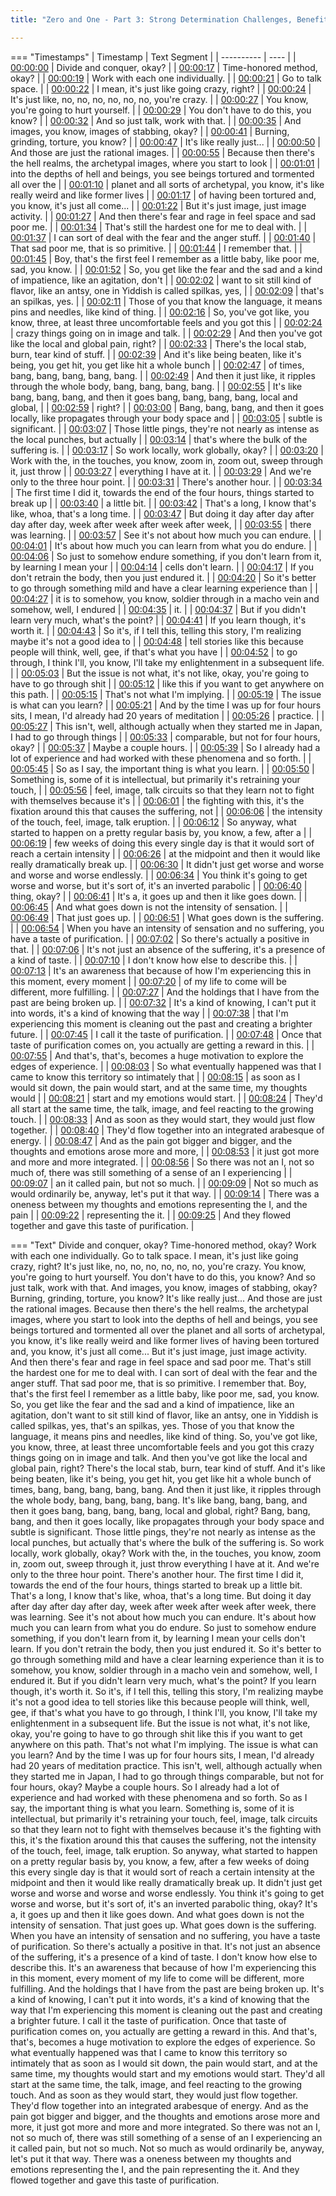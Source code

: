 ```yaml
---
title: "Zero and One - Part 3: Strong Determination Challenges, Benefits, and Tasting Purification ~ Shinzen"

---
```

=== "Timestamps"
    | Timestamp | Text Segment |
    | ---------- | ----  |
    | [00:00:00](https://www.youtube.com/watch?v=kO-PvZWM1f0&t=0) |  Divide and conquer, okay? |
    | [00:00:17](https://www.youtube.com/watch?v=kO-PvZWM1f0&t=17) |  Time-honored method, okay? |
    | [00:00:19](https://www.youtube.com/watch?v=kO-PvZWM1f0&t=19) |  Work with each one individually. |
    | [00:00:21](https://www.youtube.com/watch?v=kO-PvZWM1f0&t=21) |  Go to talk space. |
    | [00:00:22](https://www.youtube.com/watch?v=kO-PvZWM1f0&t=22) |  I mean, it's just like going crazy, right? |
    | [00:00:24](https://www.youtube.com/watch?v=kO-PvZWM1f0&t=24) |  It's just like, no, no, no, no, no, no, you're crazy. |
    | [00:00:27](https://www.youtube.com/watch?v=kO-PvZWM1f0&t=27) |  You know, you're going to hurt yourself. |
    | [00:00:29](https://www.youtube.com/watch?v=kO-PvZWM1f0&t=29) |  You don't have to do this, you know? |
    | [00:00:32](https://www.youtube.com/watch?v=kO-PvZWM1f0&t=32) |  And so just talk, work with that. |
    | [00:00:35](https://www.youtube.com/watch?v=kO-PvZWM1f0&t=35) |  And images, you know, images of stabbing, okay? |
    | [00:00:41](https://www.youtube.com/watch?v=kO-PvZWM1f0&t=41) |  Burning, grinding, torture, you know? |
    | [00:00:47](https://www.youtube.com/watch?v=kO-PvZWM1f0&t=47) |  It's like really just... |
    | [00:00:50](https://www.youtube.com/watch?v=kO-PvZWM1f0&t=50) |  And those are just the rational images. |
    | [00:00:55](https://www.youtube.com/watch?v=kO-PvZWM1f0&t=55) |  Because then there's the hell realms, the archetypal images, where you start to look |
    | [00:01:01](https://www.youtube.com/watch?v=kO-PvZWM1f0&t=61) |  into the depths of hell and beings, you see beings tortured and tormented all over the |
    | [00:01:10](https://www.youtube.com/watch?v=kO-PvZWM1f0&t=70) |  planet and all sorts of archetypal, you know, it's like really weird and like former lives |
    | [00:01:17](https://www.youtube.com/watch?v=kO-PvZWM1f0&t=77) |  of having been tortured and, you know, it's just all come... |
    | [00:01:22](https://www.youtube.com/watch?v=kO-PvZWM1f0&t=82) |  But it's just image, just image activity. |
    | [00:01:27](https://www.youtube.com/watch?v=kO-PvZWM1f0&t=87) |  And then there's fear and rage in feel space and sad poor me. |
    | [00:01:34](https://www.youtube.com/watch?v=kO-PvZWM1f0&t=94) |  That's still the hardest one for me to deal with. |
    | [00:01:37](https://www.youtube.com/watch?v=kO-PvZWM1f0&t=97) |  I can sort of deal with the fear and the anger stuff. |
    | [00:01:40](https://www.youtube.com/watch?v=kO-PvZWM1f0&t=100) |  That sad poor me, that is so primitive. |
    | [00:01:44](https://www.youtube.com/watch?v=kO-PvZWM1f0&t=104) |  I remember that. |
    | [00:01:45](https://www.youtube.com/watch?v=kO-PvZWM1f0&t=105) |  Boy, that's the first feel I remember as a little baby, like poor me, sad, you know. |
    | [00:01:52](https://www.youtube.com/watch?v=kO-PvZWM1f0&t=112) |  So, you get like the fear and the sad and a kind of impatience, like an agitation, don't |
    | [00:02:02](https://www.youtube.com/watch?v=kO-PvZWM1f0&t=122) |  want to sit still kind of flavor, like an antsy, one in Yiddish is called spilkas, yes, |
    | [00:02:09](https://www.youtube.com/watch?v=kO-PvZWM1f0&t=129) |  that's an spilkas, yes. |
    | [00:02:11](https://www.youtube.com/watch?v=kO-PvZWM1f0&t=131) |  Those of you that know the language, it means pins and needles, like kind of thing. |
    | [00:02:16](https://www.youtube.com/watch?v=kO-PvZWM1f0&t=136) |  So, you've got like, you know, three, at least three uncomfortable feels and you got this |
    | [00:02:24](https://www.youtube.com/watch?v=kO-PvZWM1f0&t=144) |  crazy things going on in image and talk. |
    | [00:02:29](https://www.youtube.com/watch?v=kO-PvZWM1f0&t=149) |  And then you've got like the local and global pain, right? |
    | [00:02:33](https://www.youtube.com/watch?v=kO-PvZWM1f0&t=153) |  There's the local stab, burn, tear kind of stuff. |
    | [00:02:39](https://www.youtube.com/watch?v=kO-PvZWM1f0&t=159) |  And it's like being beaten, like it's being, you get hit, you get like hit a whole bunch |
    | [00:02:47](https://www.youtube.com/watch?v=kO-PvZWM1f0&t=167) |  of times, bang, bang, bang, bang, bang. |
    | [00:02:49](https://www.youtube.com/watch?v=kO-PvZWM1f0&t=169) |  And then it just like, it ripples through the whole body, bang, bang, bang, bang. |
    | [00:02:55](https://www.youtube.com/watch?v=kO-PvZWM1f0&t=175) |  It's like bang, bang, bang, and then it goes bang, bang, bang, bang, local and global, |
    | [00:02:59](https://www.youtube.com/watch?v=kO-PvZWM1f0&t=179) |  right? |
    | [00:03:00](https://www.youtube.com/watch?v=kO-PvZWM1f0&t=180) |  Bang, bang, bang, and then it goes locally, like propagates through your body space and |
    | [00:03:05](https://www.youtube.com/watch?v=kO-PvZWM1f0&t=185) |  subtle is significant. |
    | [00:03:07](https://www.youtube.com/watch?v=kO-PvZWM1f0&t=187) |  Those little pings, they're not nearly as intense as the local punches, but actually |
    | [00:03:14](https://www.youtube.com/watch?v=kO-PvZWM1f0&t=194) |  that's where the bulk of the suffering is. |
    | [00:03:17](https://www.youtube.com/watch?v=kO-PvZWM1f0&t=197) |  So work locally, work globally, okay? |
    | [00:03:20](https://www.youtube.com/watch?v=kO-PvZWM1f0&t=200) |  Work with the, in the touches, you know, zoom in, zoom out, sweep through it, just throw |
    | [00:03:27](https://www.youtube.com/watch?v=kO-PvZWM1f0&t=207) |  everything I have at it. |
    | [00:03:29](https://www.youtube.com/watch?v=kO-PvZWM1f0&t=209) |  And we're only to the three hour point. |
    | [00:03:31](https://www.youtube.com/watch?v=kO-PvZWM1f0&t=211) |  There's another hour. |
    | [00:03:34](https://www.youtube.com/watch?v=kO-PvZWM1f0&t=214) |  The first time I did it, towards the end of the four hours, things started to break up |
    | [00:03:40](https://www.youtube.com/watch?v=kO-PvZWM1f0&t=220) |  a little bit. |
    | [00:03:42](https://www.youtube.com/watch?v=kO-PvZWM1f0&t=222) |  That's a long, I know that's like, whoa, that's a long time. |
    | [00:03:47](https://www.youtube.com/watch?v=kO-PvZWM1f0&t=227) |  But doing it day after day after day after day, week after week after week after week, |
    | [00:03:55](https://www.youtube.com/watch?v=kO-PvZWM1f0&t=235) |  there was learning. |
    | [00:03:57](https://www.youtube.com/watch?v=kO-PvZWM1f0&t=237) |  See it's not about how much you can endure. |
    | [00:04:01](https://www.youtube.com/watch?v=kO-PvZWM1f0&t=241) |  It's about how much you can learn from what you do endure. |
    | [00:04:06](https://www.youtube.com/watch?v=kO-PvZWM1f0&t=246) |  So just to somehow endure something, if you don't learn from it, by learning I mean your |
    | [00:04:14](https://www.youtube.com/watch?v=kO-PvZWM1f0&t=254) |  cells don't learn. |
    | [00:04:17](https://www.youtube.com/watch?v=kO-PvZWM1f0&t=257) |  If you don't retrain the body, then you just endured it. |
    | [00:04:20](https://www.youtube.com/watch?v=kO-PvZWM1f0&t=260) |  So it's better to go through something mild and have a clear learning experience than |
    | [00:04:27](https://www.youtube.com/watch?v=kO-PvZWM1f0&t=267) |  it is to somehow, you know, soldier through in a macho vein and somehow, well, I endured |
    | [00:04:35](https://www.youtube.com/watch?v=kO-PvZWM1f0&t=275) |  it. |
    | [00:04:37](https://www.youtube.com/watch?v=kO-PvZWM1f0&t=277) |  But if you didn't learn very much, what's the point? |
    | [00:04:41](https://www.youtube.com/watch?v=kO-PvZWM1f0&t=281) |  If you learn though, it's worth it. |
    | [00:04:43](https://www.youtube.com/watch?v=kO-PvZWM1f0&t=283) |  So it's, if I tell this, telling this story, I'm realizing maybe it's not a good idea to |
    | [00:04:48](https://www.youtube.com/watch?v=kO-PvZWM1f0&t=288) |  tell stories like this because people will think, well, gee, if that's what you have |
    | [00:04:52](https://www.youtube.com/watch?v=kO-PvZWM1f0&t=292) |  to go through, I think I'll, you know, I'll take my enlightenment in a subsequent life. |
    | [00:05:03](https://www.youtube.com/watch?v=kO-PvZWM1f0&t=303) |  But the issue is not what, it's not like, okay, you're going to have to go through shit |
    | [00:05:12](https://www.youtube.com/watch?v=kO-PvZWM1f0&t=312) |  like this if you want to get anywhere on this path. |
    | [00:05:15](https://www.youtube.com/watch?v=kO-PvZWM1f0&t=315) |  That's not what I'm implying. |
    | [00:05:19](https://www.youtube.com/watch?v=kO-PvZWM1f0&t=319) |  The issue is what can you learn? |
    | [00:05:21](https://www.youtube.com/watch?v=kO-PvZWM1f0&t=321) |  And by the time I was up for four hours sits, I mean, I'd already had 20 years of meditation |
    | [00:05:26](https://www.youtube.com/watch?v=kO-PvZWM1f0&t=326) |  practice. |
    | [00:05:27](https://www.youtube.com/watch?v=kO-PvZWM1f0&t=327) |  This isn't, well, although actually when they started me in Japan, I had to go through things |
    | [00:05:33](https://www.youtube.com/watch?v=kO-PvZWM1f0&t=333) |  comparable, but not for four hours, okay? |
    | [00:05:37](https://www.youtube.com/watch?v=kO-PvZWM1f0&t=337) |  Maybe a couple hours. |
    | [00:05:39](https://www.youtube.com/watch?v=kO-PvZWM1f0&t=339) |  So I already had a lot of experience and had worked with these phenomena and so forth. |
    | [00:05:45](https://www.youtube.com/watch?v=kO-PvZWM1f0&t=345) |  So as I say, the important thing is what you learn. |
    | [00:05:50](https://www.youtube.com/watch?v=kO-PvZWM1f0&t=350) |  Something is, some of it is intellectual, but primarily it's retraining your touch, |
    | [00:05:56](https://www.youtube.com/watch?v=kO-PvZWM1f0&t=356) |  feel, image, talk circuits so that they learn not to fight with themselves because it's |
    | [00:06:01](https://www.youtube.com/watch?v=kO-PvZWM1f0&t=361) |  the fighting with this, it's the fixation around this that causes the suffering, not |
    | [00:06:06](https://www.youtube.com/watch?v=kO-PvZWM1f0&t=366) |  the intensity of the touch, feel, image, talk eruption. |
    | [00:06:12](https://www.youtube.com/watch?v=kO-PvZWM1f0&t=372) |  So anyway, what started to happen on a pretty regular basis by, you know, a few, after a |
    | [00:06:19](https://www.youtube.com/watch?v=kO-PvZWM1f0&t=379) |  few weeks of doing this every single day is that it would sort of reach a certain intensity |
    | [00:06:26](https://www.youtube.com/watch?v=kO-PvZWM1f0&t=386) |  at the midpoint and then it would like really dramatically break up. |
    | [00:06:30](https://www.youtube.com/watch?v=kO-PvZWM1f0&t=390) |  It didn't just get worse and worse and worse and worse endlessly. |
    | [00:06:34](https://www.youtube.com/watch?v=kO-PvZWM1f0&t=394) |  You think it's going to get worse and worse, but it's sort of, it's an inverted parabolic |
    | [00:06:40](https://www.youtube.com/watch?v=kO-PvZWM1f0&t=400) |  thing, okay? |
    | [00:06:41](https://www.youtube.com/watch?v=kO-PvZWM1f0&t=401) |  It's a, it goes up and then it like goes down. |
    | [00:06:45](https://www.youtube.com/watch?v=kO-PvZWM1f0&t=405) |  And what goes down is not the intensity of sensation. |
    | [00:06:49](https://www.youtube.com/watch?v=kO-PvZWM1f0&t=409) |  That just goes up. |
    | [00:06:51](https://www.youtube.com/watch?v=kO-PvZWM1f0&t=411) |  What goes down is the suffering. |
    | [00:06:54](https://www.youtube.com/watch?v=kO-PvZWM1f0&t=414) |  When you have an intensity of sensation and no suffering, you have a taste of purification. |
    | [00:07:02](https://www.youtube.com/watch?v=kO-PvZWM1f0&t=422) |  So there's actually a positive in that. |
    | [00:07:06](https://www.youtube.com/watch?v=kO-PvZWM1f0&t=426) |  It's not just an absence of the suffering, it's a presence of a kind of taste. |
    | [00:07:10](https://www.youtube.com/watch?v=kO-PvZWM1f0&t=430) |  I don't know how else to describe this. |
    | [00:07:13](https://www.youtube.com/watch?v=kO-PvZWM1f0&t=433) |  It's an awareness that because of how I'm experiencing this in this moment, every moment |
    | [00:07:20](https://www.youtube.com/watch?v=kO-PvZWM1f0&t=440) |  of my life to come will be different, more fulfilling. |
    | [00:07:27](https://www.youtube.com/watch?v=kO-PvZWM1f0&t=447) |  And the holdings that I have from the past are being broken up. |
    | [00:07:32](https://www.youtube.com/watch?v=kO-PvZWM1f0&t=452) |  It's a kind of knowing, I can't put it into words, it's a kind of knowing that the way |
    | [00:07:38](https://www.youtube.com/watch?v=kO-PvZWM1f0&t=458) |  that I'm experiencing this moment is cleaning out the past and creating a brighter future. |
    | [00:07:45](https://www.youtube.com/watch?v=kO-PvZWM1f0&t=465) |  I call it the taste of purification. |
    | [00:07:48](https://www.youtube.com/watch?v=kO-PvZWM1f0&t=468) |  Once that taste of purification comes on, you actually are getting a reward in this. |
    | [00:07:55](https://www.youtube.com/watch?v=kO-PvZWM1f0&t=475) |  And that's, that's, becomes a huge motivation to explore the edges of experience. |
    | [00:08:03](https://www.youtube.com/watch?v=kO-PvZWM1f0&t=483) |  So what eventually happened was that I came to know this territory so intimately that |
    | [00:08:15](https://www.youtube.com/watch?v=kO-PvZWM1f0&t=495) |  as soon as I would sit down, the pain would start, and at the same time, my thoughts would |
    | [00:08:21](https://www.youtube.com/watch?v=kO-PvZWM1f0&t=501) |  start and my emotions would start. |
    | [00:08:24](https://www.youtube.com/watch?v=kO-PvZWM1f0&t=504) |  They'd all start at the same time, the talk, image, and feel reacting to the growing touch. |
    | [00:08:33](https://www.youtube.com/watch?v=kO-PvZWM1f0&t=513) |  And as soon as they would start, they would just flow together. |
    | [00:08:40](https://www.youtube.com/watch?v=kO-PvZWM1f0&t=520) |  They'd flow together into an integrated arabesque of energy. |
    | [00:08:47](https://www.youtube.com/watch?v=kO-PvZWM1f0&t=527) |  And as the pain got bigger and bigger, and the thoughts and emotions arose more and more, |
    | [00:08:53](https://www.youtube.com/watch?v=kO-PvZWM1f0&t=533) |  it just got more and more and more integrated. |
    | [00:08:56](https://www.youtube.com/watch?v=kO-PvZWM1f0&t=536) |  So there was not an I, not so much of, there was still something of a sense of an I experiencing |
    | [00:09:07](https://www.youtube.com/watch?v=kO-PvZWM1f0&t=547) |  an it called pain, but not so much. |
    | [00:09:09](https://www.youtube.com/watch?v=kO-PvZWM1f0&t=549) |  Not so much as would ordinarily be, anyway, let's put it that way. |
    | [00:09:14](https://www.youtube.com/watch?v=kO-PvZWM1f0&t=554) |  There was a oneness between my thoughts and emotions representing the I, and the pain |
    | [00:09:22](https://www.youtube.com/watch?v=kO-PvZWM1f0&t=562) |  representing the it. |
    | [00:09:25](https://www.youtube.com/watch?v=kO-PvZWM1f0&t=565) |  And they flowed together and gave this taste of purification. |

=== "Text"
     Divide and conquer, okay? Time-honored method, okay? Work with each one individually. Go to talk space. I mean, it's just like going crazy, right? It's just like, no, no, no, no, no, no, you're crazy. You know, you're going to hurt yourself. You don't have to do this, you know? And so just talk, work with that. And images, you know, images of stabbing, okay? Burning, grinding, torture, you know? It's like really just... And those are just the rational images. Because then there's the hell realms, the archetypal images, where you start to look into the depths of hell and beings, you see beings tortured and tormented all over the planet and all sorts of archetypal, you know, it's like really weird and like former lives of having been tortured and, you know, it's just all come... But it's just image, just image activity. And then there's fear and rage in feel space and sad poor me. That's still the hardest one for me to deal with. I can sort of deal with the fear and the anger stuff. That sad poor me, that is so primitive. I remember that. Boy, that's the first feel I remember as a little baby, like poor me, sad, you know. So, you get like the fear and the sad and a kind of impatience, like an agitation, don't want to sit still kind of flavor, like an antsy, one in Yiddish is called spilkas, yes, that's an spilkas, yes. Those of you that know the language, it means pins and needles, like kind of thing. So, you've got like, you know, three, at least three uncomfortable feels and you got this crazy things going on in image and talk. And then you've got like the local and global pain, right? There's the local stab, burn, tear kind of stuff. And it's like being beaten, like it's being, you get hit, you get like hit a whole bunch of times, bang, bang, bang, bang, bang. And then it just like, it ripples through the whole body, bang, bang, bang, bang. It's like bang, bang, bang, and then it goes bang, bang, bang, bang, local and global, right? Bang, bang, bang, and then it goes locally, like propagates through your body space and subtle is significant. Those little pings, they're not nearly as intense as the local punches, but actually that's where the bulk of the suffering is. So work locally, work globally, okay? Work with the, in the touches, you know, zoom in, zoom out, sweep through it, just throw everything I have at it. And we're only to the three hour point. There's another hour. The first time I did it, towards the end of the four hours, things started to break up a little bit. That's a long, I know that's like, whoa, that's a long time. But doing it day after day after day after day, week after week after week after week, there was learning. See it's not about how much you can endure. It's about how much you can learn from what you do endure. So just to somehow endure something, if you don't learn from it, by learning I mean your cells don't learn. If you don't retrain the body, then you just endured it. So it's better to go through something mild and have a clear learning experience than it is to somehow, you know, soldier through in a macho vein and somehow, well, I endured it. But if you didn't learn very much, what's the point? If you learn though, it's worth it. So it's, if I tell this, telling this story, I'm realizing maybe it's not a good idea to tell stories like this because people will think, well, gee, if that's what you have to go through, I think I'll, you know, I'll take my enlightenment in a subsequent life. But the issue is not what, it's not like, okay, you're going to have to go through shit like this if you want to get anywhere on this path. That's not what I'm implying. The issue is what can you learn? And by the time I was up for four hours sits, I mean, I'd already had 20 years of meditation practice. This isn't, well, although actually when they started me in Japan, I had to go through things comparable, but not for four hours, okay? Maybe a couple hours. So I already had a lot of experience and had worked with these phenomena and so forth. So as I say, the important thing is what you learn. Something is, some of it is intellectual, but primarily it's retraining your touch, feel, image, talk circuits so that they learn not to fight with themselves because it's the fighting with this, it's the fixation around this that causes the suffering, not the intensity of the touch, feel, image, talk eruption. So anyway, what started to happen on a pretty regular basis by, you know, a few, after a few weeks of doing this every single day is that it would sort of reach a certain intensity at the midpoint and then it would like really dramatically break up. It didn't just get worse and worse and worse and worse endlessly. You think it's going to get worse and worse, but it's sort of, it's an inverted parabolic thing, okay? It's a, it goes up and then it like goes down. And what goes down is not the intensity of sensation. That just goes up. What goes down is the suffering. When you have an intensity of sensation and no suffering, you have a taste of purification. So there's actually a positive in that. It's not just an absence of the suffering, it's a presence of a kind of taste. I don't know how else to describe this. It's an awareness that because of how I'm experiencing this in this moment, every moment of my life to come will be different, more fulfilling. And the holdings that I have from the past are being broken up. It's a kind of knowing, I can't put it into words, it's a kind of knowing that the way that I'm experiencing this moment is cleaning out the past and creating a brighter future. I call it the taste of purification. Once that taste of purification comes on, you actually are getting a reward in this. And that's, that's, becomes a huge motivation to explore the edges of experience. So what eventually happened was that I came to know this territory so intimately that as soon as I would sit down, the pain would start, and at the same time, my thoughts would start and my emotions would start. They'd all start at the same time, the talk, image, and feel reacting to the growing touch. And as soon as they would start, they would just flow together. They'd flow together into an integrated arabesque of energy. And as the pain got bigger and bigger, and the thoughts and emotions arose more and more, it just got more and more and more integrated. So there was not an I, not so much of, there was still something of a sense of an I experiencing an it called pain, but not so much. Not so much as would ordinarily be, anyway, let's put it that way. There was a oneness between my thoughts and emotions representing the I, and the pain representing the it. And they flowed together and gave this taste of purification.